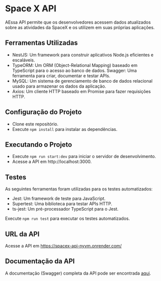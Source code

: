 # Space X API
AEssa API permite que os desenvolvedores acessem dados atualizados sobre as atividades da SpaceX e os utilizem em suas próprias aplicações.

## Ferramentas Utilizadas
* NestJS: Um framework para construir aplicativos Node.js eficientes e escaláveis.
* TypeORM: Um ORM (Object-Relational Mapping) baseado em TypeScript para o acesso ao banco de dados.
Swagger: Uma ferramenta para criar, documentar e testar APIs.
* MySQL: Um sistema de gerenciamento de banco de dados relacional usado para armazenar os dados da aplicação.
* Axios: Um cliente HTTP baseado em Promise para fazer requisições HTTP.

## Configuração do Projeto
* Clone este repositório.
* Execute `npm install` para instalar as dependências.

## Executando o Projeto
* Execute `npm run start:dev` para iniciar o servidor de desenvolvimento.
* Acesse a API em http://localhost:3000.

## Testes
As seguintes ferramentas foram utilizadas para os testes automatizados:

* Jest: Um framework de teste para JavaScript.
* Supertest: Uma biblioteca para testar APIs HTTP.
* ts-jest: Um pré-processador TypeScript para o Jest.

Execute `npm run test` para executar os testes automatizados.

## URL da API
Acesse a API em https://spacex-api-nyvm.onrender.com/

## Documentação da API
A documentação (Swagger) completa da API pode ser encontrada [aqui](https://spacex-api-nyvm.onrender.com/api-docs).
